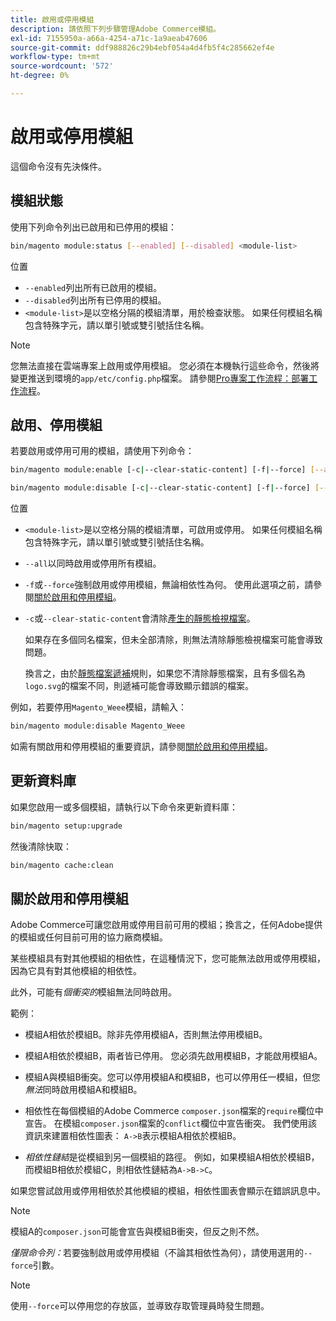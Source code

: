 ```yaml
---
title: 啟用或停用模組
description: 請依照下列步驟管理Adobe Commerce模組。
exl-id: 7155950a-a66a-4254-a71c-1a9aeab47606
source-git-commit: ddf988826c29b4ebf054a4d4fb5f4c285662ef4e
workflow-type: tm+mt
source-wordcount: '572'
ht-degree: 0%

---
```


# 啟用或停用模組

這個命令沒有先決條件。

## 模組狀態

使用下列命令列出已啟用和已停用的模組：

```bash
bin/magento module:status [--enabled] [--disabled] <module-list>
```

位置

* `--enabled`列出所有已啟用的模組。
* `--disabled`列出所有已停用的模組。
* `<module-list>`是以空格分隔的模組清單，用於檢查狀態。 如果任何模組名稱包含特殊字元，請以單引號或雙引號括住名稱。

>[!NOTE]
>
>您無法直接在雲端專案上啟用或停用模組。 您必須在本機執行這些命令，然後將變更推送到環境的`app/etc/config.php`檔案。 請參閱[Pro專案工作流程：部署工作流程](https://experienceleague.adobe.com/docs/commerce-cloud-service/user-guide/architecture/pro-develop-deploy-workflow.html?lang=zh-Hant#deployment-workflow)。

## 啟用、停用模組

若要啟用或停用可用的模組，請使用下列命令：

```bash
bin/magento module:enable [-c|--clear-static-content] [-f|--force] [--all] <module-list>
```

```bash
bin/magento module:disable [-c|--clear-static-content] [-f|--force] [--all] <module-list>
```

位置

* `<module-list>`是以空格分隔的模組清單，可啟用或停用。 如果任何模組名稱包含特殊字元，請以單引號或雙引號括住名稱。
* `--all`以同時啟用或停用所有模組。
* `-f`或`--force`強制啟用或停用模組，無論相依性為何。 使用此選項之前，請參閱[關於啟用和停用模組](#about-enabling-and-disabling-modules)。
* `-c`或`--clear-static-content`會清除[產生的靜態檢視檔案](../../configuration/cli/static-view-file-deployment.md)。

  如果存在多個同名檔案，但未全部清除，則無法清除靜態檢視檔案可能會導致問題。

  換言之，由於[靜態檔案遞補](../../configuration/cli/static-view-file-deployment.md)規則，如果您不清除靜態檔案，且有多個名為`logo.svg`的檔案不同，則遞補可能會導致顯示錯誤的檔案。

例如，若要停用`Magento_Weee`模組，請輸入：

```bash
bin/magento module:disable Magento_Weee
```

如需有關啟用和停用模組的重要資訊，請參閱[關於啟用和停用模組](#about-enabling-and-disabling-modules)。

## 更新資料庫

如果您啟用一或多個模組，請執行以下命令來更新資料庫：

```bash
bin/magento setup:upgrade
```

然後清除快取：

```bash
bin/magento cache:clean
```

## 關於啟用和停用模組

Adobe Commerce可讓您啟用或停用目前可用的模組；換言之，任何Adobe提供的模組或任何目前可用的協力廠商模組。

某些模組具有對其他模組的相依性，在這種情況下，您可能無法啟用或停用模組，因為它具有對其他模組的相依性。

此外，可能有&#x200B;*個衝突的*&#x200B;模組無法同時啟用。

範例：

* 模組A相依於模組B。除非先停用模組A，否則無法停用模組B。

* 模組A相依於模組B，兩者皆已停用。 您必須先啟用模組B，才能啟用模組A。

* 模組A與模組B衝突。您可以停用模組A和模組B，也可以停用任一模組，但您&#x200B;*無法*&#x200B;同時啟用模組A和模組B。

* 相依性在每個模組的Adobe Commerce `composer.json`檔案的`require`欄位中宣告。 在模組`composer.json`檔案的`conflict`欄位中宣告衝突。 我們使用該資訊來建置相依性圖表： `A->B`表示模組A相依於模組B。

* *相依性鏈結*&#x200B;是從模組到另一個模組的路徑。 例如，如果模組A相依於模組B，而模組B相依於模組C，則相依性鏈結為`A->B->C`。

如果您嘗試啟用或停用相依於其他模組的模組，相依性圖表會顯示在錯誤訊息中。

>[!NOTE]
>
>模組A的`composer.json`可能會宣告與模組B衝突，但反之則不然。

*僅限命令列：*&#x200B;若要強制啟用或停用模組（不論其相依性為何），請使用選用的`--force`引數。

>[!NOTE]
>
>使用`--force`可以停用您的存放區，並導致存取管理員時發生問題。
